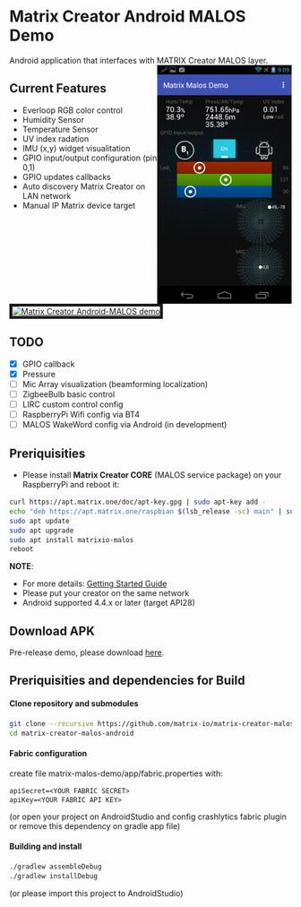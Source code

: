 # Matrix Creator Android MALOS Demo
Android application that interfaces with MATRIX Creator MALOS layer. <a href="https://github.com/matrix-io/matrix-creator-malos-android/blob/master/screenshot.jpg"><img src="https://github.com/matrix-io/matrix-creator-malos-android/blob/master/screenshot.jpg" align="right" height="426" width="240" ></a>

## Current Features

* Everloop RGB color control
* Humidity Sensor
* Temperature Sensor
* UV index radation
* IMU (x,y) widget visualitation
* GPIO input/output configuration (pin 0,1)
* GPIO updates callbacks
* Auto discovery Matrix Creator on LAN network
* Manual IP Matrix device target

<a href="http://www.youtube.com/watch?feature=player_embedded&v=ihV_v7zFO7A" target="_blank"><img src="http://img.youtube.com/vi/ihV_v7zFO7A/0.jpg" 
alt="Matrix Creator Android-MALOS demo" width="234" height="180" border="5" /></a>

## TODO
- [X] GPIO callback
- [X] Pressure
- [ ] Mic Array visualization (beamforming localization)
- [ ] ZigbeeBulb basic control
- [ ] LIRC custom control config
- [ ] RaspberryPi Wifi config via BT4
- [ ] MALOS WakeWord config via Android (in development)

## Preriquisities

* Please install **Matrix Creator CORE** (MALOS service package) on your RaspberryPi and reboot it:

```bash
curl https://apt.matrix.one/doc/apt-key.gpg | sudo apt-key add -
echo "deb https://apt.matrix.one/raspbian $(lsb_release -sc) main" | sudo tee /etc/apt/sources.list.d/matrixlabs.list
sudo apt update
sudo apt upgrade
sudo apt install matrixio-malos
reboot
```

**NOTE**: 
* For more details: [Getting Started Guide](https://matrix-io.github.io/matrix-documentation/matrix-core/getting-started/core-installation/)
* Please put your creator on the same network
* Android supported 4.4.x or later (target API28)

## Download APK
Pre-release demo, please download [here](https://github.com/matrix-io/matrix-creator-malos-android/releases).

## Preriquisities and dependencies for Build

#### Clone repository and submodules

```bash
git clone --recursive https://github.com/matrix-io/matrix-creator-malos-android.git
cd matrix-creator-malos-android
```

#### Fabric configuration

create file matrix-malos-demo/app/fabric.properties with:
```
apiSecret=<YOUR FABRIC SECRET>
apiKey=<YOUR FABRIC API KEY>
```
(or open your project on AndroidStudio and config crashlytics fabric plugin or remove this dependency on gradle app file)

#### Building and install

```bash
./gradlew assembleDebug
./gradlew installDebug
```
(or please import this project to AndroidStudio)
